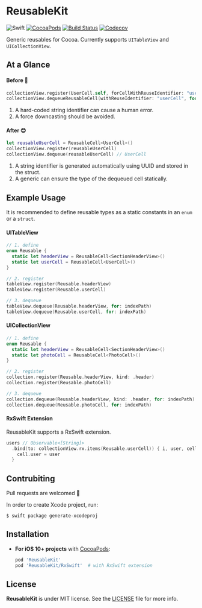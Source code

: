 # ReusableKit

![Swift](https://img.shields.io/badge/Swift-5.0-orange.svg)
[![CocoaPods](http://img.shields.io/cocoapods/v/ReusableKit.svg)](https://cocoapods.org/pods/ReusableKit)
[![Build Status](https://travis-ci.org/devxoul/ReusableKit.svg)](https://travis-ci.org/devxoul/ReusableKit)
[![Codecov](https://img.shields.io/codecov/c/github/devxoul/ReusableKit.svg)](https://codecov.io/gh/devxoul/ReusableKit)

Generic reusables for Cocoa. Currently supports `UITableView` and `UICollectionView`.

## At a Glance

#### Before 🤢

```swift
collectionView.register(UserCell.self, forCellWithReuseIdentifier: "userCell")
collectionView.dequeueReusableCell(withReuseIdentifier: "userCell", for: indexPath) as! UserCell
```

1. A hard-coded string identifier can cause a human error.
2. A force downcasting should be avoided.

#### After 😊

```swift
let reusableUserCell = ReusableCell<UserCell>()
collectionView.register(reusableUserCell)
collectionView.dequeue(reusableUserCell) // UserCell
```

1. A string identifier is generated automatically using UUID and stored in the struct.
2. A generic can ensure the type of the dequeued cell statically.

## Example Usage

It is recommended to define reusable types as a static constants in an `enum` or a `struct`.

#### UITableView

```swift
// 1. define
enum Reusable {
  static let headerView = ReusableCell<SectionHeaderView>()
  static let userCell = ReusableCell<UserCell>()
}

// 2. register
tableView.register(Reusable.headerView)
tableView.register(Reusable.userCell)

// 3. dequeue
tableView.dequeue(Reusable.headerView, for: indexPath)
tableView.dequeue(Reusable.userCell, for: indexPath)
```

#### UICollectionView

```swift
// 1. define
enum Reusable {
  static let headerView = ReusableCell<SectionHeaderView>()
  static let photoCell = ReusableCell<PhotoCell>()
}

// 2. register
collection.register(Reusable.headerView, kind: .header)
collection.register(Reusable.photoCell)

// 3. dequeue
collection.dequeue(Reusable.headerView, kind: .header, for: indexPath)
collection.dequeue(Reusable.photoCell, for: indexPath)
```

#### RxSwift Extension

ReusableKit supports a RxSwift extension.

```swift
users // Observable<[String]>
  .bind(to: collectionView.rx.items(Reusable.userCell)) { i, user, cell in
    cell.user = user
  }
```

## Contrubiting

Pull requests are welcomed 💖

In order to create Xcode project, run:

```console
$ swift package generate-xcodeproj
```

## Installation

- **For iOS 10+ projects** with [CocoaPods](https://cocoapods.org):

    ```ruby
    pod 'ReusableKit'
    pod 'ReusableKit/RxSwift'  # with RxSwift extension
    ```

## License

**ReusableKit** is under MIT license. See the [LICENSE](LICENSE) file for more info.
